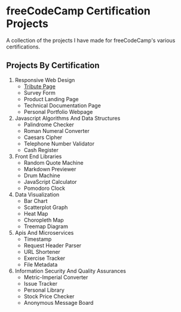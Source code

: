 # freeCodeCamp Certification Projects

A collection of the projects I have made for freeCodeCamp's various certifications.

## Projects By Certification

1. Responsive Web Design
    - [Tribute Page](https://github.com/chris-tse/responsive-web-design/tribute-page/)
    - Survey Form
    - Product Landing Page
    - Technical Documentation Page
    - Personal Portfolio Webpage
2. Javascript Algorithms And Data Structures
    - Palindrome Checker
    - Roman Numeral Converter
    - Caesars Cipher
    - Telephone Number Validator
    - Cash Register   
3. Front End Libraries
    - Random Quote Machine
    - Markdown Previewer
    - Drum Machine
    - JavaScript Calculator
    - Pomodoro Clock
4. Data Visualization
    - Bar Chart
    - Scatterplot Graph
    - Heat Map
    - Choropleth Map
    - Treemap Diagram
5. Apis And Microservices
    - Timestamp
    - Request Header Parser
    - URL Shortener
    - Exercise Tracker
    - File Metadata
6. Information Security And Quality Assurances
    - Metric-Imperial Converter
    - Issue Tracker
    - Personal Library
    - Stock Price Checker
    - Anonymous Message Board
    